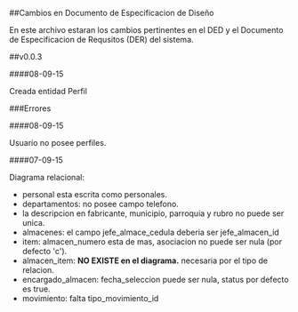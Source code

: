 ##Cambios en Documento de Especificacion de Diseño

En este archivo estaran los cambios pertinentes en el DED y el Documento de Especificacion de Requsitos (DER) del sistema.

##v0.0.3

####08-09-15

Creada entidad Perfil

###Errores

####08-09-15

Usuario no posee perfiles.

####07-09-15

Diagrama relacional:

- personal esta escrita como personales.
- departamentos: no posee campo telefono.
- la descripcion en fabricante, municipio, parroquia y rubro no puede ser unica.
- almacenes: el campo jefe_almace_cedula deberia ser jefe_almacen_id
- item: almacen_numero esta de mas, asociacion no puede ser nula (por defecto 'c').
- almacen_item: __NO EXISTE en el diagrama.__ necesaria por el tipo de relacion.
- encargado_almacen: fecha_seleccion puede ser nula, status por defecto es true.
- movimiento: falta tipo_movimiento_id
